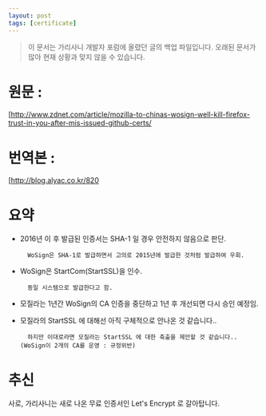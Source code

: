 ```yaml
---
layout: post
tags: [certificate]
---
```


> 이 문서는 가리사니 개발자 포럼에 올렸던 글의 백업 파일입니다.
오래된 문서가 많아 현재 상황과 맞지 않을 수 있습니다.


# 원문 :
[http://www.zdnet.com/article/mozilla-to-chinas-wosign-well-kill-firefox-trust-in-you-after-mis-issued-github-certs/

# 번역본 :
[http://blog.alyac.co.kr/820

# 요약
- 2016년 이 후 발급된 인증서는 SHA-1 일 경우 안전하지 않음으로 판단.

		WoSign은 SHA-1로 발급하면서 고의로 2015년에 발급한 것처럼 발급하여 우회.

- WoSign은 StartCom(StartSSL)을 인수.

		동일 시스템으로 발급한다고 함.

- 모질라는 1년간 WoSign의 CA 인증을 중단하고 1년 후 개선되면 다시 승인 예정임.

- 모질라의 StartSSL 에 대해선 아직 구체적으로 안나온 것 같습니다..

		하지만 이대로라면 모질라는 StartSSL 에 대한 축출을 제안할 것 같습니다.. (WoSign이 2개의 CA를 운영 : 규정위반)

# 추신
사로, 가리사니는 새로 나온 무료 인증서인 Let's Encrypt 로 갈아탑니다.